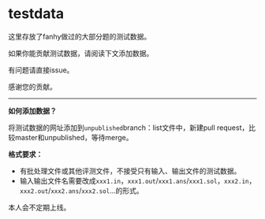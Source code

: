 # testdata

这里存放了fanhy做过的大部分题的测试数据。

如果你能贡献测试数据，请阅读下文添加数据。

有问题请直接issue。

感谢您的贡献。

---

**如何添加数据？**

将测试数据的网址添加到`unpublished`branch：list文件中，新建pull request，比较master和unpublished，等待merge。

**格式要求：**
- 有批处理文件或其他评测文件，不接受只有输入、输出文件的测试数据。
- 输入输出文件名需要改成`xxx1.in`，`xxx1.out`/`xxx1.ans`/`xxx1.sol`，`xxx2.in`，`xxx2.out`/`xxx2.ans`/`xxx2.sol`...的形式。

本人会不定期上线。
